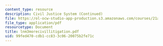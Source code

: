```yaml
---
content_type: resource
description: Civil Justice System (Continued)
file: https://ol-ocw-studio-app-production.s3.amazonaws.com/courses/21a-219-law-and-society-spring-2003/99fed470cdb1cc833c0620075b2fe71c_lnm3morecivillitigation.pdf
file_type: application/pdf
resourcetype: Document
title: lnm3morecivillitigation.pdf
uid: 99fed470-cdb1-cc83-3c06-20075b2fe71c
---
```

